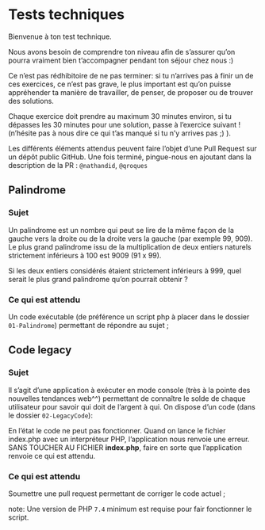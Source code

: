 # Tests techniques

Bienvenue à ton test technique.

Nous avons besoin de comprendre ton niveau afin de s’assurer qu’on pourra vraiment bien t’accompagner pendant ton séjour chez nous :)

Ce n’est pas rédhibitoire de ne pas terminer: si tu n’arrives pas à finir un de ces exercices, ce n’est pas grave, le plus important est qu’on puisse appréhender ta manière de travailler, de penser, de proposer ou de trouver des solutions. 

Chaque exercice doit prendre au maximum 30 minutes environ, si tu dépasses les 30 minutes pour une solution, passe à l’exercice suivant ! (n’hésite pas à nous dire ce qui t’as manqué si tu n’y arrives pas ;) ).

Les différents éléments attendus peuvent faire l’objet d’une Pull Request sur un dépôt public GitHub.
Une fois terminé, pingue-nous en ajoutant dans la description de la PR : `@nathandid`, `@qroques`

## Palindrome

### Sujet

Un palindrome est un nombre qui peut se lire de la même façon de la gauche vers la droite ou de la droite vers la gauche (par exemple 99, 909). Le plus grand palindrome issu de la multiplication de deux entiers naturels strictement inférieurs à 100 est 9009 (91 x 99).

Si les deux entiers considérés étaient strictement inférieurs à 999, quel serait le plus grand palindrome qu’on pourrait obtenir ?

### Ce qui est attendu

Un code exécutable (de préférence un script php à placer dans le dossier `01-Palindrome`) permettant de répondre au sujet ;

## Code legacy

### Sujet

Il s’agit d’une application à exécuter en mode console (très à la pointe des nouvelles tendances web^^) permettant de connaître le solde de chaque utilisateur pour savoir qui doit de l’argent à qui.
On dispose d’un code (dans le dossier `02-LegacyCode`):

En l’état le code ne peut pas fonctionner. Quand on lance le fichier index.php avec un interpréteur PHP, l’application nous renvoie une erreur.
SANS TOUCHER AU FICHIER **index.php**, faire en sorte que l’application renvoie ce qui est attendu. 

### Ce qui est attendu

Soumettre une pull request permettant de corriger le code actuel ;

note: Une version de PHP `7.4` minimum est requise pour fair fonctionner le script.
